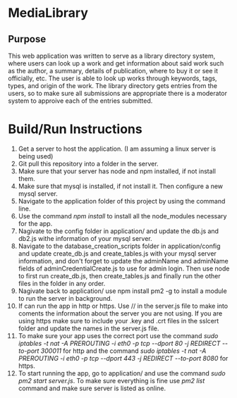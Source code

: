 # MediaLibrary

## Purpose
This web application was written to serve as a library directory system, where users can look up a work and get information about said work such as the author, a summary, details of publication, where to buy it or see it officially, etc. The user is able to look up works through keywords, tags, types, and origin of the work. The library directory gets entries from the users, so to make sure all submissions are appropriate there is a moderator system to approive each of the entries submitted.

# Build/Run Instructions

1. Get a server to host the application. (I am assuming a linux server is being used)
2. Git pull this repository into a folder in the server.
3. Make sure that your server has node and npm installed, if not install them. 
4. Make sure that mysql is installed, if not install it. Then configure a new mysql server.
5. Navigate to the application folder of this project by using the command line. 
6. Use the command *npm install* to install all the node_modules necessary for the app.
7. Nagivate to the config folder in application/ and update the db.js and db2.js withe information of your mysql server.
8. Navigate to the database_creation_scripts folder in application/config and update create_db.js and create_tables.js with your mysql server information, and don't forget to update the adminName and adminName fields of adminCredentialCreate.js to use for admin login. Then use node to first run create_db.js, then create_tables.js and finally run the other files in the folder in any order.
9. Nagivate back to application/ use npm install pm2 -g to install a module to run the server in background.
10. If can run the app in http or https. Use // in the server.js file to make into coments the information about the server you are not using. If you are using https make sure to include your .key and .crt files in the sslcert folder and update the names in the server.js file.
11. To make sure your app uses the correct port use the command *sudo iptables -t nat -A PREROUTING -i eth0 -p tcp --dport 80 -j REDIRECT --to-port 300011* for http and the command *sudo iptables -t nat -A PREROUTING -i eth0 -p tcp --dport 443 -j REDIRECT --to-port 8080* for https.
12. To start running the app, go to application/ and  use the command *sudo pm2 start server.js*. To make sure everything is fine use *pm2 list* command and make sure server is listed as online.

